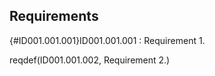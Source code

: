 ## Requirements ##

{#ID001.001.001}ID001.001.001 
: Requirement 1.

[ID001.001.001]: #ID001.001.001 "Requirement 1."

reqdef(ID001.001.002, Requirement 2.)

